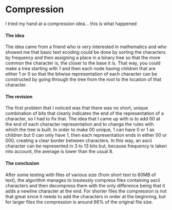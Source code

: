 # Compression
I tried my hand at a compression idea... this is what happened

#### The idea
  The idea came from a friend who is very interested in mathematics and who showed me that basic text ecoding could be done by sorting the characters by frequency and then assigning a place in a binary tree so that the more common the character is, the closer to the base it is. That way, you could make a tree starting with 1 and then each node having children that are either 1 or 0 so that the bitwise representation of each character can be constructed by going through the tree from the root to the location of that character.

#### The revision
  The first problem that I noticed was that there was no short, unique combination of bits that clearly indicates the end of the representation of a character, so I had to fix that. The idea that I came up with is to add 00 at the end of each character representation and to change the rules with which the tree is built. In order to make 00 unique, 1 can have 0 or 1 as children but 0 can only have 1, then each representation ends in either 00 or 000, creating a clear border between characters. In this way, an ascii character can be represented in 3 to 13 bits but, because frequency is taken into account, the average is lower than the usual 8.

#### The conclusion
  After some testing with files of various size (from short text to 60MB of text), the algorithm manages to losslessly compress files containing ascii characters and then decompress them with the only difference being that it adds a newline character at the end. For shorter files the compression is not that great since it needs to add the characters in order at the beginning, but for larger files the compression is around 66% of the original file size.
